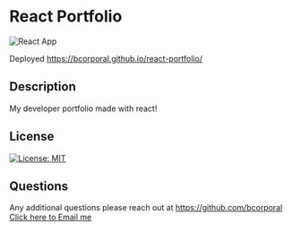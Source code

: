 #  React Portfolio


![React App](https://user-images.githubusercontent.com/97717660/169141472-ff5ced1c-50f6-4ea7-b025-7f1d1e6469e7.gif)


Deployed https://bcorporal.github.io/react-portfolio/

## Description

My developer portfolio made with react!



  ## License
  [![License: MIT](https://img.shields.io/badge/License-MIT-yellow.svg)](https://opensource.org/licenses/MIT)
   


  ## Questions
  Any additional questions please reach out at https://github.com/bcorporal
  [Click here to Email me](mailto:bcorporal@gmail.com)


